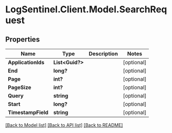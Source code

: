 # LogSentinel.Client.Model.SearchRequest
## Properties

Name | Type | Description | Notes
------------ | ------------- | ------------- | -------------
**ApplicationIds** | **List&lt;Guid?&gt;** |  | [optional] 
**End** | **long?** |  | [optional] 
**Page** | **int?** |  | [optional] 
**PageSize** | **int?** |  | [optional] 
**Query** | **string** |  | [optional] 
**Start** | **long?** |  | [optional] 
**TimestampField** | **string** |  | [optional] 

[[Back to Model list]](../README.md#documentation-for-models) [[Back to API list]](../README.md#documentation-for-api-endpoints) [[Back to README]](../README.md)


